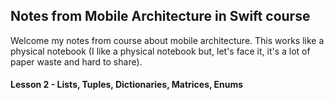 ## Notes from Mobile Architecture in Swift course ##



Welcome my notes from course about mobile architecture. This works like a physical notebook (I like a physical notebook but, let's face it, it's a lot of paper waste and hard to share).



#### Lesson 2 - Lists, Tuples, Dictionaries, Matrices, Enums ####

